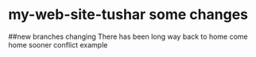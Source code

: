 # my-web-site-tushar some changes
##new branches changing
There has been long way back to home
come home sooner
conflict example

